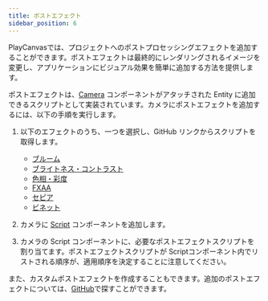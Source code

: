 ```yaml
---
title: ポストエフェクト
sidebar_position: 6
---
```


PlayCanvasでは、プロジェクトへのポストプロセッシングエフェクトを追加することができます。ポストエフェクトは最終的にレンダリングされるイメージを変更し、アプリケーションにビジュアル効果を簡単に追加する方法を提供します。

ポストエフェクトは、[Camera][1] コンポーネントがアタッチされた Entity に追加できるスクリプトとして実装されています。カメラにポストエフェクトを追加するには、以下の手順を実行します。

1. 以下のエフェクトのうち、一つを選択し、GitHub リンクからスクリプトを取得します。

    - [ブルーム][3]
    - [ブライトネス・コントラスト][4]
    - [色相・彩度][5]
    - [FXAA][6]
    - [セピア][7]
    - [ビネット][8]

2. カメラに [Script][9] コンポーネントを追加します。
3. カメラの Script コンポーネントに、必要なポストエフェクトスクリプトを割り当てます。ポストエフェクトスクリプトが Scriptコンポーネント内でリストされる順序が、適用順序を決定することに注意してください。

また、カスタムポストエフェクトを作成することもできます。追加のポストエフェクトについては、[GitHub][2]で探すことができます。

[1]: /user-manual/scenes/components/camera
[2]: https://github.com/playcanvas/engine/tree/main/scripts/posteffects
[3]: /user-manual/graphics/posteffects/bloom
[4]: /user-manual/graphics/posteffects/brightness_contrast
[5]: /user-manual/graphics/posteffects/hue_saturation
[6]: /user-manual/graphics/posteffects/fxaa
[7]: /user-manual/graphics/posteffects/sepia
[8]: /user-manual/graphics/posteffects/vignette
[9]: /user-manual/scenes/components/script
